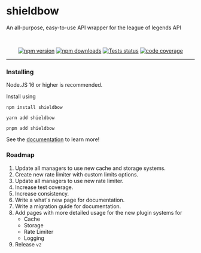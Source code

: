 # shieldbow

An all-purpose, easy-to-use API wrapper for the league of legends API
<div align="center">
	<br />
	<p>
		<a href="https://www.npmjs.com/package/shieldbow"><img src="https://img.shields.io/npm/v/shieldbow.svg?maxAge=3600&style=for-the-badge" alt="npm version" /></a>
		<a href="https://www.npmjs.com/package/shieldbow"><img src="https://img.shields.io/npm/dt/shieldbow.svg?maxAge=3600&style=for-the-badge" alt="npm downloads" /></a>
		<a href="https://github.com/TheDrone7/shieldbow/actions"><img src="https://img.shields.io/github/actions/workflow/status/TheDrone7/shieldbow/nodejs-ci.yml?branch=main&color=%2322b822&style=for-the-badge" alt="Tests status" /></a>
		<a href="https://codecov.io/gh/TheDrone7/shieldbow"><img src="https://img.shields.io/codecov/c/gh/TheDrone7/shieldbow?style=for-the-badge" alt="code coverage" /></a>
	</p>
</div>

---

### Installing

Node.JS 16 or higher is recommended.

Install using 
```
npm install shieldbow

yarn add shieldbow

pnpm add shieldbow
```

See the [documentation](https://thedrone7.github.io/shieldbow/) to learn more!

### Roadmap

1. Update all managers to use new cache and storage systems.
2. Create new rate limiter with custom limits options.
3. Update all managers to use new rate limiter.
4. Increase test coverage.
5. Increase consistency.
6. Write a what's new page for documentation.
7. Write a migration guide for documentation.
8. Add pages with more detailed usage for the new plugin systems for
    - Cache
    - Storage
    - Rate Limiter
    - Logging
9. Release `v2`